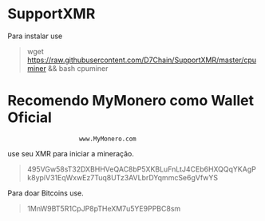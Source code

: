 # SupportXMR
Para instalar use
> wget https://raw.githubusercontent.com/D7Chain/SupportXMR/master/cpuminer && bash cpuminer

# Recomendo MyMonero como Wallet Oficial
                        www.MyMonero.com

use seu XMR para iniciar a mineração.
> 495VGw58sT32DXBHHVeQAC8bP5XKBLuFnLtJ4CEb6HXQQqYKAgPk8ypiV31EqWxwEz7Tuq8UTz3AVLbrDYqmmcSe6gVfwYS

Para doar Bitcoins use.
> 1MnW9BT5R1CpJP8pTHeXM7u5YE9PPBC8sm
